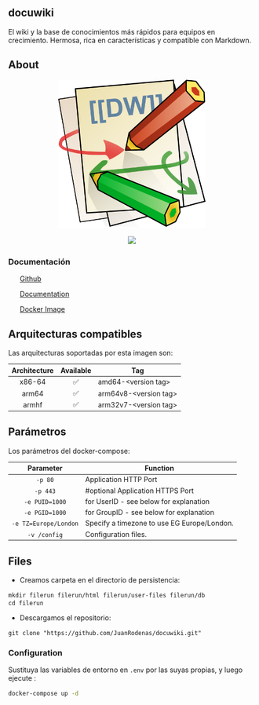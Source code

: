 ## docuwiki
El wiki y la base de conocimientos más rápidos para equipos en crecimiento. Hermosa, rica en características y compatible con Markdown.
 
    

## About
<p align="center">
  <img src="https://github.com/JuanRodenas/dokuwiki/blob/main/dokuwikilogo.png"
       width="300"/>
</p>

<p align="center">
  <img src="https://logos-world.net/wp-content/uploads/2021/02/Docker-Symbol.png" 
       width="300"/>
</p>


### Documentación
<ul>
<p><a href="https://github.com/linuxserver/docker-dokuwiki">Github</a></p>
<p><a href="https://docs.linuxserver.io/images/docker-dokuwiki">Documentation</a></p>
<p><a href="https://hub.docker.com/r/linuxserver/dokuwiki">Docker Image</a></p>
</ul>


## Arquitecturas compatibles
Las arquitecturas soportadas por esta imagen son:

| Architecture | Available | Tag |
| :----: | :----: | ---- |
| x86-64 | ✅ | amd64-\<version tag\> |
| arm64 | ✅ | arm64v8-\<version tag\> |
| armhf| ✅ | arm32v7-\<version tag\> |

## Parámetros
Los parámetros del docker-compose:

| Parameter | Function |
| :----: | --- |
| `-p 80` | Application HTTP Port |
| `-p 443` | #optional Application HTTPS Port |
| `-e PUID=1000` | for UserID - see below for explanation |
| `-e PGID=1000` | for GroupID - see below for explanation |
| `-e TZ=Europe/London` | Specify a timezone to use EG Europe/London. |
| `-v /config` | Configuration files. |

## Files
- Creamos carpeta en el directorio de persistencia:
```
mkdir filerun filerun/html filerun/user-files filerun/db
cd filerun
```
- Descargamos el repositorio:
```
git clone "https://github.com/JuanRodenas/docuwiki.git"
```

### Configuration
Sustituya las variables de entorno en `.env` por las suyas propias, y luego ejecute :

```bash
docker-compose up -d
```
